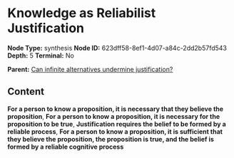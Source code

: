 # Knowledge as Reliabilist Justification

**Node Type:** synthesis
**Node ID:** 623dff58-8ef1-4d07-a84c-2dd2b57fd543
**Depth:** 5
**Terminal:** No

**Parent:** [Can infinite alternatives undermine justification?](can-infinite-alternatives-undermine-justification-antithesis-7eb711a7-cfd4-4436-a820-98f88a99b902.md)

## Content

**For a person to know a proposition, it is necessary that they believe the proposition**, **For a person to know a proposition, it is necessary for the proposition to be true**, **Justification requires the belief to be formed by a reliable process**, **For a person to know a proposition, it is sufficient that they believe the proposition, the proposition is true, and the belief is formed by a reliable cognitive process**
